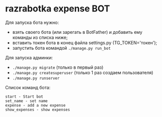 # razrabotka expense BOT

Для запуска бота нужно:
- взять своего бота (или зарегать в BotFather) и добавить ему команды из списка ниже;
- вставить токен бота в конец файла settings.py (TG_TOKEN='токен');
- запустить бота командой `./manage.py run_bot`

Для запуска админки:
- `./manage.py migrate` (только в первый раз)
- `./manage.py createsuperuser` (только 1 раз создаем пользователя)
- `./manage.py runserver`

Список команд бота:

```
start - Start bot
set_name - set name
expense - add a new expense
show_expenses - show expenses
```